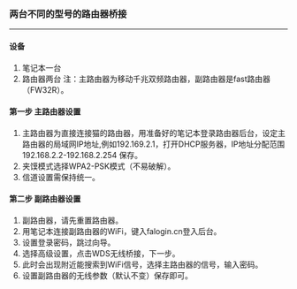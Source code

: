 
### 两台不同的型号的路由器桥接 

******

#### 设备 
1. 笔记本一台 
2. 路由器两台 
注：主路由器为移动千兆双频路由器，副路由器是fast路由器（FW32R）。

#### 第一步 主路由器设置
1. 主路由器为直接连接猫的路由器，用准备好的笔记本登录路由器后台，设定主路由器的局域网IP地址,例如192.169.2.1，打开DHCP服务器，IP地址分配范围192.168.2.2-192.168.2.254
保存。
2. 夹馍模式选择WPA2-PSK模式（不易破解）。
3. 信道设置需保持统一。

#### 第二步 副路由器设置
1. 副路由器，请先重置路由器。
2. 用笔记本连接副路由器的WiFi，键入falogin.cn登入后台。
3. 设置登录密码，跳过向导。
4. 选择高级设置，点击WDS无线桥接，下一步。
5. 此时会出现附近能搜索到WiFi信号，选择主路由器的信号，输入密码。
6. 设置副路由器的无线参数（默认不变）保存即可。


